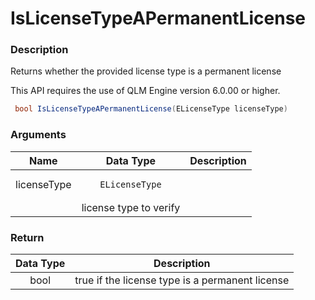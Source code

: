# IsLicenseTypeAPermanentLicense

### Description

Returns whether the provided license type is a permanent license

This API requires the use of QLM Engine version 6.0.00 or higher.

```csharp
 bool IsLicenseTypeAPermanentLicense(ELicenseType licenseType)
```

### Arguments

| Name        |               Data Type               | Description            |
| ----------- | :-----------------------------------: | ---------------------- |
| licenseType | <pre><code>ELicenseType
</code></pre> | license type to verify |

### Return

| Data Type | Description                                     |
| :-------: | ----------------------------------------------- |
|    bool   | true if the license type is a permanent license |
